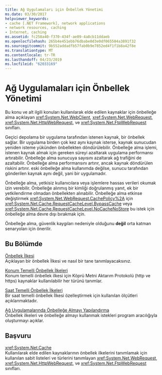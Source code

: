 ```yaml
---
title: Ağ Uygulamaları için Önbellek Yönetimi
ms.date: 03/30/2017
helpviewer_keywords:
- cache [.NET Framework], network applications
- network resources, caching
- Internet, caching
ms.assetid: fc258a40-f370-434f-ae09-4a8cb11ddaeb
ms.openlocfilehash: 265b4e451ebb76dbabe0d3e0df065504a3891f32
ms.sourcegitcommit: 9b552addadfb57fab0b9e7852ed4f1f1b8a42f8e
ms.translationtype: MT
ms.contentlocale: tr-TR
ms.lasthandoff: 04/23/2019
ms.locfileid: "62033169"
---
```

# <a name="cache-management-for-network-applications"></a>Ağ Uygulamaları için Önbellek Yönetimi
Bu konu ve alt ilgili konuları kullanılarak elde edilen kaynaklar için önbelleğe alma açıklayan <xref:System.Net.WebClient>, <xref:System.Net.WebRequest>, <xref:System.Net.HttpWebRequest>, ve <xref:System.Net.FtpWebRequest> sınıfları.  
  
 Geçici depolama bir uygulama tarafından istenen kaynak, bir önbellek sağlar. Bir uygulama birden çok kez aynı kaynak isterse, kaynak sunucudan yeniden isteme yükünden önbellekten döndürülebilir. Önbelleğe alma işlemi, istenen kaynak almak için gereken süreyi azaltarak uygulama performansı artırabilir. Önbelleğe alma sunucuya sayısını azaltarak ağ trafiğini de azaltabilir. Önbelleğe alma performansını artırır, ancak kaynak döndürülen riskini artırır. eski önbelleğe alma kullanımda değilse, sunucu tarafından gönderilen kaynak aynı değil, yani bir uygulamadır.  
  
 Önbelleğe alma, yetkisiz kullanıcılara veya işlemlere hassas verileri okumak izin verebilir. Önbelleğe alınmış bir kimliği doğrulanmış yanıt, ek bir yetkilendirme olmadan önbellekten alınabilir. Önbelleğe alma etkinse değiştirmek <xref:System.Net.WebRequest.CachePolicy%2A> için <xref:System.Net.Cache.RequestCacheLevel.BypassCache> veya <xref:System.Net.Cache.RequestCacheLevel.NoCacheNoStore> bu istek için önbelleğe alma devre dışı bırakmak için.  
  
 Önbelleğe alma, güvenlik kaygıları nedeniyle olduğunu **değil** orta katman senaryoları için önerilir.  
  
## <a name="in-this-section"></a>Bu Bölümde  
 [Önbellek İlkesi](../../../docs/framework/network-programming/cache-policy.md)  
 Açıklayan bir önbellek İlkesi ve nasıl bir tane tanımlayacaksınız.  
  
 [Konum Temelli Önbellek İlkeleri](../../../docs/framework/network-programming/location-based-cache-policies.md)  
 Konum temelli önbellek ilkesi için Köprü Metni Aktarım Protokolü (http ve https) kaynaklar kullanılabilir her türünü tanımlar.  
  
 [Saat Temelli Önbellek İlkeleri](../../../docs/framework/network-programming/time-based-cache-policies.md)  
 Bir saat temelli önbellek İlkesi özelleştirmek için kullanılan ölçütleri açıklanmaktadır.  
  
 [Ağ Uygulamalarında Önbelleğe Almayı Yapılandırma](../../../docs/framework/network-programming/configuring-caching-in-network-applications.md)  
 Önbellek ilkeleri ve önbelleğe almayı kullanmak istekleri program aracılığıyla oluşturmayı açıklar.  
  
## <a name="reference"></a>Başvuru  
 <xref:System.Net.Cache>  
 Kullanılarak elde edilen kaynaklarının önbellek ilkelerini tanımlamak için kullanılan sabit listeleri ve türlerini tanımlayan <xref:System.Net.WebRequest>, <xref:System.Net.HttpWebRequest>, ve <xref:System.Net.FtpWebRequest> sınıfları.
